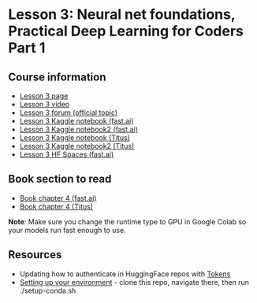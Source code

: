 # Lesson 3: Neural net foundations, Practical Deep Learning for Coders Part 1

## Course information
- [Lesson 3 page](https://course.fast.ai/Lessons/lesson3.html)
- [Lesson 3 video](https://www.youtube.com/watch?v=hBBOjCiFcuo&embeds_referring_euri=https%3A%2F%2Fcourse.fast.ai%2F)
- [Lesson 3 forum (official topic)](https://forums.fast.ai/t/lesson-3-official-topic/96254)
- [Lesson 3 Kaggle notebook (fast.ai)](https://www.kaggle.com/code/jhoward/which-image-models-are-best/)
- [Lesson 3 Kaggle notebook2 (fast.ai)](https://www.kaggle.com/code/jhoward/how-does-a-neural-net-really-work)
- [Lesson 3 Kaggle notebook (Titus)](which_models.ipynb)
- [Lesson 3 Kaggle notebook2 (Titus)](how_it_works.ipynb)
- [Lesson 3 HF Spaces (fast.ai)](https://huggingface.co/spaces/jph00/pets/tree/main)

## Book section to read
- [Book chapter 4 (fast.ai)](https://colab.research.google.com/github/fastai/fastbook/blob/master/04_mnist_basics.ipynb)
- [Book chapter 4 (Titus)](04_mnist_basics.ipynb)

**Note**: Make sure you change the runtime type to GPU in Google Colab so your models run fast enough to use. 

## Resources
- Updating how to authenticate in HuggingFace repos with [Tokens](https://huggingface.co/blog/password-git-deprecation)
- [Setting up your environment](https://github.com/fastai/fastsetup) - clone this repo, navigate there, then run ./setup-conda.sh

